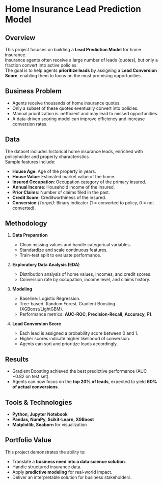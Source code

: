 # Home Insurance Lead Prediction Model

## Overview
This project focuses on building a **Lead Prediction Model** for home insurance.  
Insurance agents often receive a large number of leads (quotes), but only a fraction convert into active policies.  
The goal is to help agents **prioritize leads** by assigning a **Lead Conversion Score**, enabling them to focus on the most promising opportunities.

## Business Problem
- Agents receive thousands of home insurance quotes.
- Only a subset of these quotes eventually convert into policies.
- Manual prioritization is inefficient and may lead to missed opportunities.
- A data-driven scoring model can improve efficiency and increase conversion rates.

## Data
The dataset includes historical home insurance leads, enriched with policyholder and property characteristics.  
Sample features include:
- **House Age**: Age of the property in years.  
- **House Value**: Estimated market value of the home.  
- **Insured Occupation**: Occupation category of the primary insured.  
- **Annual Income**: Household income of the insured.  
- **Prior Claims**: Number of claims filed in the past.  
- **Credit Score**: Creditworthiness of the insured.  
- **Conversion** *(Target)*: Binary indicator (1 = converted to policy, 0 = not converted).

## Methodology
1. **Data Preparation**  
   - Clean missing values and handle categorical variables.  
   - Standardize and scale continuous features.  
   - Train-test split to evaluate performance.

2. **Exploratory Data Analysis (EDA)**  
   - Distribution analysis of home values, incomes, and credit scores.  
   - Conversion rate by occupation, income level, and claims history.  

3. **Modeling**  
   - Baseline: Logistic Regression.  
   - Tree-based: Random Forest, Gradient Boosting (XGBoost/LightGBM).  
   - Performance metrics: **AUC-ROC, Precision-Recall, Accuracy, F1**.  

4. **Lead Conversion Score**  
   - Each lead is assigned a probability score between 0 and 1.  
   - Higher scores indicate higher likelihood of conversion.  
   - Agents can sort and prioritize leads accordingly.

## Results
- Gradient Boosting achieved the best predictive performance (AUC ~0.82 on test set).  
- Agents can now focus on the **top 20% of leads**, expected to yield **60% of actual conversions**.  

## Tools & Technologies
- **Python, Jupyter Notebook**  
- **Pandas, NumPy, Scikit-Learn, XGBoost**  
- **Matplotlib, Seaborn** for visualization  

## Portfolio Value
This project demonstrates the ability to:  
- Translate a **business need into a data science solution**.  
- Handle structured insurance data.  
- Apply **predictive modeling** for real-world impact.  
- Deliver an interpretable solution for business stakeholders.
